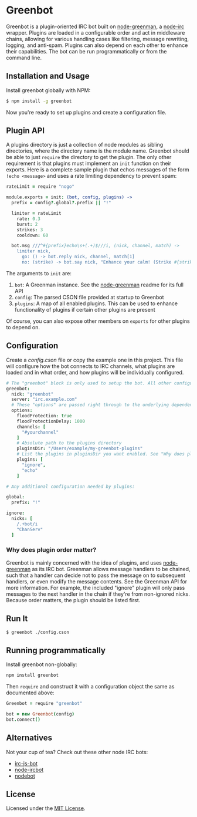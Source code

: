 # Greenbot
Greenbot is a plugin-oriented IRC bot built on [node-greenman](https://github.com/csauve/node-greenman), a [node-irc](https://github.com/martynsmith/node-irc/tree/0.3.x) wrapper. Plugins are loaded in a configurable order and act in middleware chains, allowing for various handling cases like filtering, message rewriting, logging, and anti-spam. Plugins can also depend on each other to enhance their capabilities. The bot can be run programmatically or from the command line.

## Installation and Usage
Install greenbot globally with NPM:
```sh
$ npm install -g greenbot
```
Now you're ready to set up plugins and create a configuration file.

## Plugin API
A plugins directory is just a collection of node modules as sibling directories, where the directory name is the module name. Greenbot should be able to just `require` the directory to get the plugin. The only other requirement is that plugins must implement an `init` function on their exports. Here is a complete sample plugin that echos messages of the form `!echo <message>` and uses a rate limiting dependency to prevent spam:
```coffee
rateLimit = require "nogo"

module.exports = init: (bot, config, plugins) ->
  prefix = config?.global?.prefix || "!"

  limiter = rateLimit
    rate: 0.3
    burst: 2
    strikes: 3
    cooldown: 60

  bot.msg ///^#{prefix}echo\s+(.+)$///i, (nick, channel, match) ->
    limiter nick,
      go: () -> bot.reply nick, channel, match[1]
      no: (strike) -> bot.say nick, "Enhance your calm! (Strike #{strike} of 3)"
```

The arguments to `init` are:

1. `bot`: A Greenman instance. See the [node-greenman](https://github.com/csauve/node-greenman) readme for its full API
2. `config`: The parsed CSON file provided at startup to Greenbot
3. `plugins`: A map of all enabled plugins. This can be used to enhance functionality of plugins if certain other plugins are present

Of course, you can also expose other members on `exports` for other plugins to depend on.

## Configuration
Create a *config.cson* file or copy the example one in this project. This file will configure how the bot connects to IRC channels, what plugins are loaded and in what order, and how plugins will be individually configured.

```coffee
# The "greenbot" block is only used to setup the bot. All other configuration is of concern to plugins only
greenbot:
  nick: "greenbot"
  server: "irc.example.com"
  # These "options" are passed right through to the underlying dependency, node-irc, on startup
  options:
    floodProtection: true
    floodProtectionDelay: 1000
    channels: [
      "#yourchannel"
    ]
    # Absolute path to the plugins directory
    pluginsDir: "/Users/example/my-greenbot-plugins"
    # List the plugins in pluginsDir you want enabled. See "Why does plugin order matter?" below
    plugins: [
      "ignore",
      "echo"
    ]

# Any additional configuration needed by plugins:

global:
  prefix: "!"

ignore:
  nicks: [
    /.+bot/i
    "ChanServ"
  ]
```

### Why does plugin order matter?
Greenbot is mainly concerned with the idea of plugins, and uses [node-greenman](https://github.com/csauve/node-greenman) as its IRC bot. Greenman allows message handlers to be chained, such that a handler can decide not to pass the message on to subsequent handlers, or even modify the message contents. See the Greenman API for more information. For example, the included "ignore" plugin will only pass messages to the next handler in the chain if they're from non-ignored nicks. Because order matters, the plugin should be listed first.

## Run It
```sh
$ greenbot ./config.cson
```

## Running programmatically
Install greenbot non-globally:
```sh
npm install greenbot
```
Then `require` and construct it with a configuration object the same as documented above:
```coffee
Greenbot = require "greenbot"

bot = new Greenbot(config)
bot.connect()
```

## Alternatives
Not your cup of tea? Check out these other node IRC bots:
* [irc-js-bot](https://github.com/colin-aarts/irc-js-bot)
* [node-ircbot](https://github.com/draggor/node-ircbot)
* [nodebot](https://github.com/Ricket/nodebot)

## License
Licensed under the [MIT License](http://opensource.org/licenses/mit-license.php).
